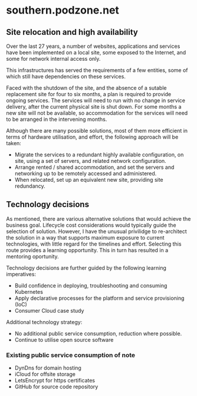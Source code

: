 # southern.podzone.net

## Site relocation and high availability

Over the last 27 years, a number of websites, applications and services have been implemented on a local site, some exposed to the Internet, and some for network internal access only.

This infrastructures has served the requirements of a few entities, some of which still have dependencies on these services.

Faced with the shutdown of the site, and the absence of a sutable replacement site for four to six months, a plan is required to provide ongoing services. The services will need to run with no change in service delivery, after the current physical site is shut down. For some months a new site will not be available, so accommodation for the services will need to be arranged in the intervening months.

Although there are many possible solutions, most of them more efficient in terms of hardware utilisation, and effort, the following approach will be taken:

- Migrate the services to a redundant highly available configuration, on site, using a set of servers, and related network configuration.
- Arrange rented / shared accommodation, and set the servers and networking up to be remotely accessed and administered.
- When relocated, set up an equivalent new site, providing site redundancy.

## Technology decisions

As mentioned, there are various alternative solutions that would achieve the business goal. Lifecycle cost considerations would typically guide the selection of solution. However, I have the unusual privilidge to re-architect the solution in a way that supports maximum exposure to current technologies, with little regard for the timelines and effort. Selecting this route provides a learning opportunity. This in turn has resulted in a mentoring oportunity.

Technology decisions are further guided by the following learning imperatives:

- Build confidence in deploying, troubleshooting and consuming Kubernetes
- Apply declarative processes for the platform and service provisioning (IoC)
- Consumer Cloud case study

Additional technology strategy:

- No additional public service consumption, reduction where possible.
- Continue to utilise open source software

### Existing public service consumption of note

- DynDns for domain hosting
- iCloud for offsite storage
- LetsEncrypt for https certificates
- GitHub for source code repository
